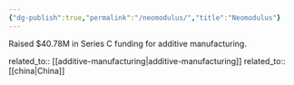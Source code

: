 ```yaml
---
{"dg-publish":true,"permalink":"/neomodulus/","title":"Neomodulus"}
---
```



Raised $40.78M in Series C funding for additive manufacturing.

related_to:: [[additive-manufacturing\|additive-manufacturing]]
related_to:: [[china\|China]]
